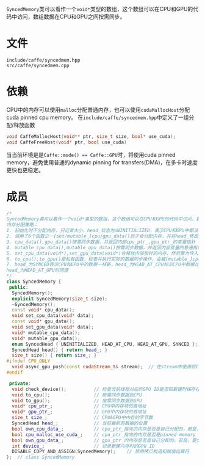 `SyncedMemory`类可以看作一个`void*`类型的数组，这个数组可以在CPU和GPU的代码中访问，数组数据在CPU和GPU之间按需同步。
# 文件
```
include/caffe/syncedmem.hpp
src/caffe/syncedmem.cpp
```
# 依赖
CPU中的内存可以使用`malloc`分配普通内存，也可以使用`cudaMallocHost`分配cuda pinned cpu memory。
在`include/caffe/syncedmem.hpp`中定义了一组分配/释放函数
```cpp
void CaffeMallocHost(void** ptr, size_t size, bool* use_cuda);
void CaffeFreeHost(void* ptr, bool use_cuda)
```
当当前环境是是`Caffe::mode() == Caffe::GPU`时，将使用cuda pinned memory，避免使用普通的dynamic pinning for transfers(DMA)，在多卡时速度更快也更稳定。


# 成员
```cpp
/*
SyncedMemory类可以看作一个void*类型的数组，这个数组可以在CPU和GPU的代码中访问，数据在CPU和GPU之间按需同步。
内存分配策略：
1. 初始化时不分配内存，只记录大小，head_状态为UNINITIALIZED，表示CPU和GPU中都没有分配内存
2. 调用了6个函数之一[set/mutable_]cpu/gpu_data()后才会分配内存，并将head_修改为对应的位置，注意调用set/mutable_*后head_一定不为SYNCED
3. cpu_data(),gpu_data()按需同步数据，并返回内部cpu_ptr_,gpu_ptr_的常量指针
4. mutable_cpu_data(),mutable_gpu_data()按需同步数据，并返回内部变量的普通指针
5. set_cpu_data(void*),set_gpu_data(void*)会释放内部指针的内存，然后置为传入的指针指向的内存
6. to_cpu(),to_gpu()是私有函数，检查并执行实际的数据同步操作，会被[mutable_]cpu/gpu_data()调用
7. head_为SYNCED表示CPU和GPU中的数据一样新，head_为HEAD_AT_CPU标示CPU中数据比GPU新或GPU中还没有分配内存，
head_为HEAD_AT_GPU时同理
*/
class SyncedMemory {
 public:
  SyncedMemory();
  explicit SyncedMemory(size_t size);
  ~SyncedMemory();
  const void* cpu_data();
  void set_cpu_data(void* data);
  const void* gpu_data();
  void set_gpu_data(void* data);
  void* mutable_cpu_data();
  void* mutable_gpu_data();
  enum SyncedHead { UNINITIALIZED, HEAD_AT_CPU, HEAD_AT_GPU, SYNCED };
  SyncedHead head() { return head_; }
  size_t size() { return size_; }
#ifndef CPU_ONLY
  void async_gpu_push(const cudaStream_t& stream);  // 在stream中使用将CPU数据异步方式同步到GPU，在data prefetch时使用
#endif

 private:
  void check_device();          // 检查当前线程对应的GPU ID是否和新建时保存在device_中的GPU ID一致
  void to_cpu();                // 按需同步数据到CPU
  void to_gpu();                // 按需同步数据到GPU
  void* cpu_ptr_;               // CPU中内存块的首地址
  void* gpu_ptr_;               // GPU中内存块的首地址
  size_t size_;                 // CPU&GPU中内存的字节数
  SyncedHead head_;             // 当前最新的数据的位置
  bool own_cpu_data_;           // cpu_ptr_指向的内存是否是自己分配的，若是，不用后要负责释放
  bool cpu_malloc_use_cuda_;    // cpu_ptr_指向的内存是否是pinned memory
  bool own_gpu_data_;           // gpu_ptr_的内存是否是自己分配的，若是，要负责释放
  int device_;                  // 记录新建内存时的GPU ID
  DISABLE_COPY_AND_ASSIGN(SyncedMemory);    // 禁用拷贝构造和赋值运算符
};  // class SyncedMemory

```